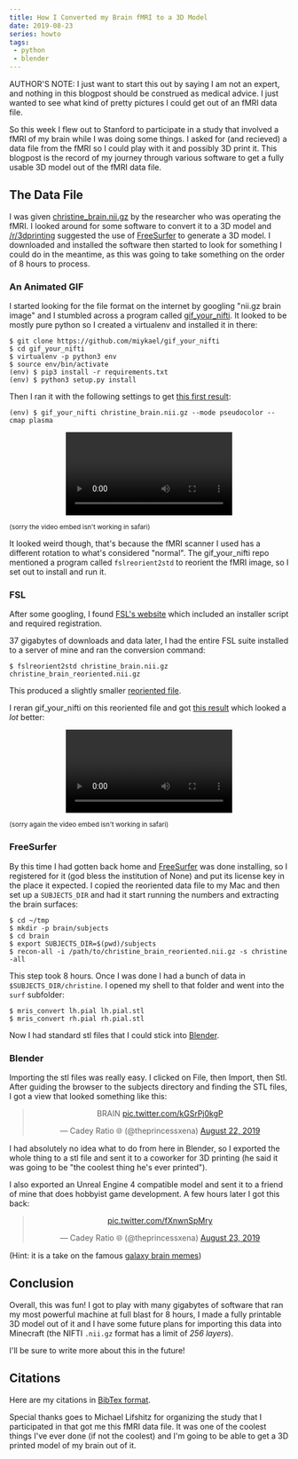 ```yaml
---
title: How I Converted my Brain fMRI to a 3D Model
date: 2019-08-23
series: howto
tags:
 - python
 - blender
---
```


AUTHOR'S NOTE: I just want to start this out by saying I am not an expert, and
nothing in this blogpost should be construed as medical advice. I just wanted 
to see what kind of pretty pictures I could get out of an fMRI data file.

So this week I flew out to Stanford to participate in a study that involved a
fMRI of my brain while I was doing some things. I asked for (and recieved) a
data file from the fMRI so I could play with it and possibly 3D print it. This
blogpost is the record of my journey through various software to get a fully 
usable 3D model out of the fMRI data file.

## The Data File

I was given [christine_brain.nii.gz][firstniifile] by the researcher who was
operating the fMRI. I looked around for some software to convert it to a 3D
model and [/r/3dprinting][r3dprinting] suggested the use of [FreeSurfer][freesurfer]
to generate a 3D model. I downloaded and installed the software then started
to look for something I could do in the meantime, as this was going to take
something on the order of 8 hours to process.

### An Animated GIF

I started looking for the file format on the internet by googling "nii.gz brain image"
and I stumbled across a program called [gif\_your\_nifti][gyn]. It looked to be
mostly pure python so I created a virtualenv and installed it in there:

```
$ git clone https://github.com/miykael/gif_your_nifti
$ cd gif_your_nifti
$ virtualenv -p python3 env
$ source env/bin/activate
(env) $ pip3 install -r requirements.txt
(env) $ python3 setup.py install
```

Then I ran it with the following settings to get [this first result][firstgif]:

```
(env) $ gif_your_nifti christine_brain.nii.gz --mode pseudocolor --cmap plasma
```

<center><video controls> <source src="https://xena.greedo.xeserv.us/files/christine-fmri-raw.mp4" type="video/mp4" />A sideways view of the brain</video></center>

<small>(sorry the video embed isn't working in safari)</small>

It looked weird though, that's because the fMRI scanner I used has a different
rotation to what's considered "normal". The gif\_your\_nifti repo mentioned a
program called `fslreorient2std` to reorient the fMRI image, so I set out to
install and run it.

### FSL

After some googling, I found [FSL's website][fsl] which included an installer
script and required registration.

37 gigabytes of downloads and data later, I had the entire FSL suite installed
to a server of mine and ran the conversion command:

```
$ fslreorient2std christine_brain.nii.gz christine_brain_reoriented.nii.gz
```

This produced a slightly smaller [reoriented file][secondniifile].

I reran gif\_your\_nifti on this reoriented file and got [this result][secondgif]
which looked a _lot_ better:

<center><video controls> <source src="https://xena.greedo.xeserv.us/files/christine-fmri-reoriented.mp4" />A properly reoriented brain</video></center>

<small>(sorry again the video embed isn't working in safari)</small>

### FreeSurfer

By this time I had gotten back home and [FreeSurfer][freesurfer] was done installing, 
so I registered for it (god bless the institution of None) and put its license key
in the place it expected. I copied the reoriented data file to my Mac and then
set up a `SUBJECTS_DIR` and had it start running the numbers and extracting the
brain surfaces:

```
$ cd ~/tmp
$ mkdir -p brain/subjects
$ cd brain
$ export SUBJECTS_DIR=$(pwd)/subjects
$ recon-all -i /path/to/christine_brain_reoriented.nii.gz -s christine -all
```

This step took 8 hours. Once I was done I had a bunch of data in 
`$SUBJECTS_DIR/christine`. I opened my shell to that folder and went into the
`surf` subfolder:

```
$ mris_convert lh.pial lh.pial.stl
$ mris_convert rh.pial rh.pial.stl
```

Now I had standard stl files that I could stick into [Blender][blender].

### Blender

Importing the stl files was really easy. I clicked on File, then Import, then
Stl. After guiding the browser to the subjects directory and finding the STL
files, I got a view that looked something like this:

<center><blockquote class="twitter-tweet"><p lang="en" dir="ltr">BRAIN <a href="https://t.co/kGSrPj0kgP">pic.twitter.com/kGSrPj0kgP</a></p>&mdash; Cadey Ratio 🌐 (@theprincessxena) <a href="https://twitter.com/theprincessxena/status/1164526098526478336?ref_src=twsrc%5Etfw">August 22, 2019</a></blockquote> <script async src="https://platform.twitter.com/widgets.js" charset="utf-8"></script></center>

I had absolutely no idea what to do from here in Blender, so I exported the
whole thing to a stl file and sent it to a coworker for 3D printing (he said
it was going to be "the coolest thing he's ever printed").

I also exported an Unreal Engine 4 compatible model and sent it to a friend of
mine that does hobbyist game development. A few hours later I got this back:

<center><blockquote class="twitter-tweet"><p lang="und" dir="ltr"><a href="https://t.co/fXnwnSpMry">pic.twitter.com/fXnwnSpMry</a></p>&mdash; Cadey Ratio 🌐 (@theprincessxena) <a href="https://twitter.com/theprincessxena/status/1164714830630203393?ref_src=twsrc%5Etfw">August 23, 2019</a></blockquote> <script async src="https://platform.twitter.com/widgets.js" charset="utf-8"></script></center>

(Hint: it is a take on the famous [galaxy brain memes][galaxybrain])

## Conclusion

Overall, this was fun! I got to play with many gigabytes of software that ran
my most powerful machine at full blast for 8 hours, I made a fully printable 3D
model out of it and I have some future plans for importing this data into
Minecraft (the NIFTI `.nii.gz` format has a limit of _256 layers_). 

I'll be sure to write more about this in the future!

## Citations

Here are my citations in [BibTex format][citations].

Special thanks goes to Michael Lifshitz for organizing the study that I 
participated in that got me this fMRI data file. It was one of the coolest
things I've ever done (if not the coolest) and I'm going to be able to get a
3D printed model of my brain out of it.

[firstniifile]: https://xena.greedo.xeserv.us/files/christine_brain.nii.gz
[secondniifile]: https://xena.greedo.xeserv.us/files/christine_brain_reoriented.nii.gz
[r3dprinting]: https://www.reddit.com/r/3Dprinting/comments/2w0zxx/magnetic_resonance_image_nii_to_stl/
[freesurfer]: https://surfer.nmr.mgh.harvard.edu/fswiki/FreeSurferWiki
[gyn]: https://github.com/miykael/gif_your_nifti
[firstgif]: /static/blog/christine-fmri-raw.mp4
[secondgif]: /static/blog/christine-fmri-reoriented.mp4
[fsl]: https://fsl.fmrib.ox.ac.uk/fsl/fslwiki/
[blender]: https://www.blender.org
[galaxybrain]: https://knowyourmeme.com/memes/expanding-brain
[citations]: /static/blog/brainfmri-to-3d-model.bib
